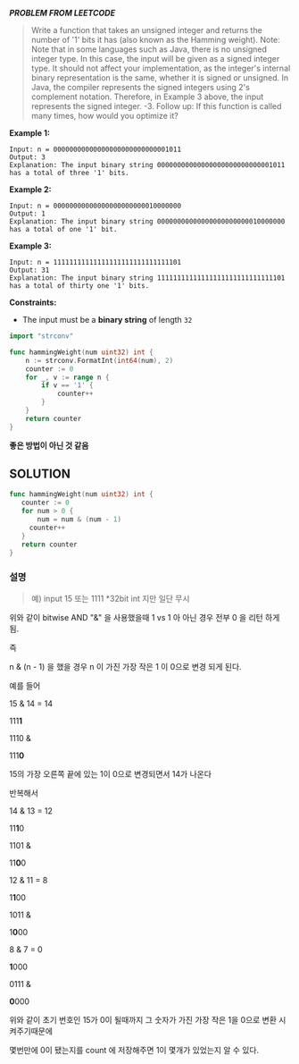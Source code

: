 **_PROBLEM FROM LEETCODE_**

> Write a function that takes an unsigned integer and returns the number of '1' bits it has (also known as the Hamming weight).
> Note:
> Note that in some languages such as Java, there is no unsigned integer type. In this case, the input will be given as a signed integer type. It should not affect your implementation, as the integer's internal binary representation is the same, whether it is signed or unsigned.
> In Java, the compiler represents the signed integers using 2's complement notation. Therefore, in Example 3 above, the input represents the signed integer. -3.
> Follow up: If this function is called many times, how would you optimize it?

**Example 1:**

```
Input: n = 00000000000000000000000000001011
Output: 3
Explanation: The input binary string 00000000000000000000000000001011 has a total of three '1' bits.
```

**Example 2:**

```
Input: n = 00000000000000000000000010000000
Output: 1
Explanation: The input binary string 00000000000000000000000010000000 has a total of one '1' bit.
```

**Example 3:**

```
Input: n = 11111111111111111111111111111101
Output: 31
Explanation: The input binary string 11111111111111111111111111111101 has a total of thirty one '1' bits.
```

**Constraints:**

- The input must be a **binary string** of length `32`

```go
import "strconv"

func hammingWeight(num uint32) int {
    n := strconv.FormatInt(int64(num), 2)
    counter := 0
    for _, v := range n {
        if v == '1' {
            counter++
        }
    }
    return counter
}
```

**좋은 방법이 아닌 것 같음**

## SOLUTION

```go
func hammingWeight(num uint32) int {
   counter := 0
   for num > 0 {
       num = num & (num - 1)
     counter++
   }
   return counter
}
```

### 설명

> 예) input 15 또는 1111 \*32bit int 지만 일단 무시

위와 같이 bitwise AND "&" 을 사용했을때 1 vs 1 아 아닌 경우 전부 0 을 리턴 하게 됨.

즉

n & (n - 1) 을 했을 경우 n 이 가진 가장 작은 1 이 0으로 변경 되게 된다.

예를 들어

15 & 14 = 14

111**1**

1110 &

111**0**

15의 가장 오른쪽 끝에 있는 1이 0으로 변경되면서 14가 나온다

반복해서

14 & 13 = 12

11**1**0

1101 &

11**0**0

12 & 11 = 8

1**1**00

1011 &

1**0**00

8 & 7 = 0

**1**000

0111 &

**0**000

위와 같이 초기 번호인 15가 0이 될때까지 그 숫자가 가진 가장 작은 1을 0으로 변환 시켜주기때문에

몇번만에 0이 됐는지를 count 에 저장해주면 1이 몇개가 있었는지 알 수 있다.
